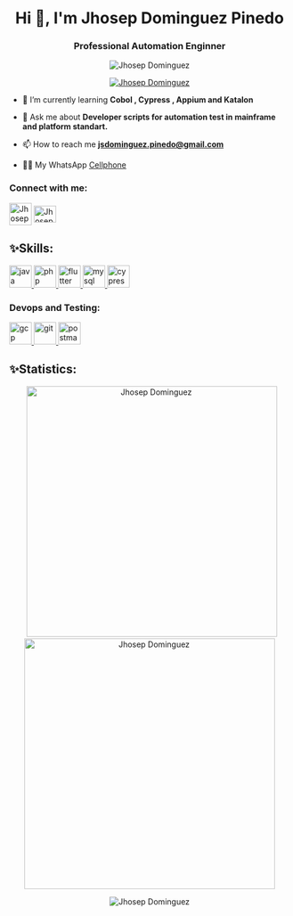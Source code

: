 <!--<img align="center" src="https://user-images.githubusercontent.com/91768959/136720579-5e62a216-7a68-4509-bb6c-08f1f93b8901.gif" width="1000" height="450" /> -->
<!--<img align="center" src="https://user-images.githubusercontent.com/91768959/136721567-c55c78e4-d4f2-487d-b093-f8abcca1bd76.png" width="1000" height="480" /> -->
<h1 align="center">Hi 👋, I'm Jhosep Dominguez Pinedo</h1>
<h3 align="center">Professional Automation Enginner</h3>

<p align="center"> <img src="https://komarev.com/ghpvc/?username=jsdominguez" alt="Jhosep Dominguez" /> </p>

<p align="center"> <a href="https://github.com/ryo-ma/github-profile-trophy"><img src="https://github-profile-trophy.vercel.app/?username=jsdominguez" alt="Jhosep Dominguez" /></a> </p>


- 🌱 I’m currently learning **Cobol , Cypress , Appium and Katalon** 

- 💬 Ask me about **Developer scripts for automation test in mainframe and platform standart.**

- 📫 How to reach me **jsdominguez.pinedo@gmail.com**

- 🤳🏽 My WhatsApp [Cellphone](https://wa.me/51983526842?text=Hola)

<h3 align="left">Connect with me:</h3>

<p align="left">
<a href="https://www.linkedin.com/in/jdominguezpinedo/" target="blank"><img align="center" src="https://raw.githubusercontent.com/rahuldkjain/github-profile-readme-generator/master/src/images/icons/Social/linked-in-alt.svg" alt="Jhosep Dominguez="30" width="40" /></a>
<a href="https://www.instagram.com/jhosep.c0m/" target="blank"><img align="center" src="https://raw.githubusercontent.com/rahuldkjain/github-profile-readme-generator/master/src/images/icons/Social/instagram.svg" alt="Jhosep Dominguez" height="30" width="40" /></a>
</p>

<h2 align="left">✨Skills:</h2>
<p align="left">
<a href="#" target="_blank"> <img src="https://www.vectorlogo.zone/logos/java/java-icon.svg" alt="java" width="40" height="40"/> </a>
<a href="#" target="_blank"> <img src="https://www.vectorlogo.zone/logos/php/php-icon.svg" alt="php" width="40" height="40"/> </a> 
<a href="#" target="_blank"> <img src="https://www.vectorlogo.zone/logos/linux/linux-icon.svg" alt="flutter" width="40" height="40"/> </a>
<a href="#" target="_blank"> <img src="https://www.vectorlogo.zone/logos/mysql/mysql-icon.svg" alt="mysql" width="40" height="40"/> </a>
<a href="#" target="_blank"> <img src="https://pics.freeicons.io/uploads/icons/png/3556671901536211770-512.png" alt="cypress" width="40" height="40"/> </a>
  
  
</p>
<h3 align="left">Devops and Testing:</h3>
<p align="left">
<a href="https://cloud.google.com" target="_blank"> <img src="https://www.vectorlogo.zone/logos/google_cloud/google_cloud-icon.svg" alt="gcp" width="40" height="40"/> </a> 
<a href="https://git-scm.com/" target="_blank"> <img src="https://www.vectorlogo.zone/logos/git-scm/git-scm-icon.svg" alt="git" width="40" height="40"/> </a> 
<a href="https://postman.com" target="_blank"> <img src="https://www.vectorlogo.zone/logos/getpostman/getpostman-icon.svg" alt="postman" width="40" height="40"/> </a>
</p>

<h2 align="left">✨Statistics:</h2>

<p align="center">&nbsp;
  <a><img  alt="Jhosep Dominguez" src="https://github-readme-stats.vercel.app/api?username=jsdominguez&show_icons=true&theme=dark" width="450" /></a>
  <a><img src="https://github-readme-streak-stats.herokuapp.com/?user=jsdominguez&" alt="Jhosep Dominguez" width="450"/></a>
 </p>

<p align="center"><img align="center" src="https://github-readme-stats.vercel.app/api/top-langs?username=jsdominguez&show_icons=true&locale=en&layout=compact" alt="Jhosep Dominguez" /></p>
